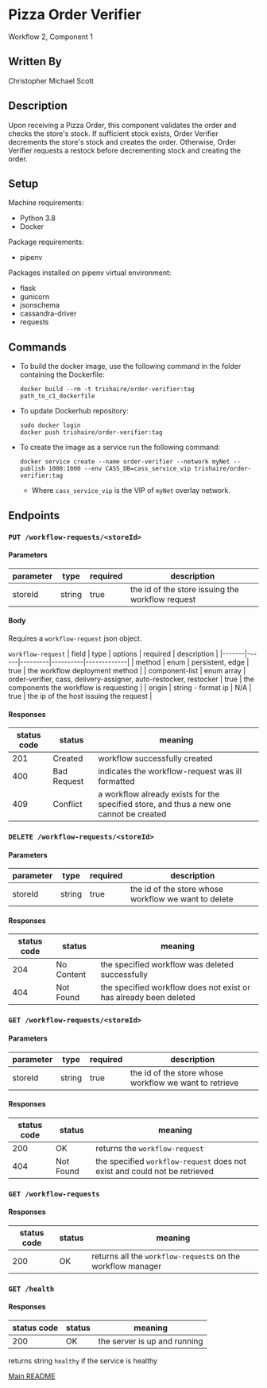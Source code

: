 # Pizza Order Verifier
  Workflow 2, Component 1

## Written By
Christopher Michael Scott

## Description
Upon receiving a Pizza Order, this component validates the order and checks the store's stock. If sufficient stock exists, Order Verifier decrements the store's stock and creates the order. Otherwise, Order Verifier requests a restock before decrementing stock and creating the order.

## Setup
Machine requirements:
* Python 3.8
* Docker

Package requirements:
* pipenv

Packages installed on pipenv virtual environment:
* flask
* gunicorn
* jsonschema
* cassandra-driver
* requests

## Commands
  * To build the docker image, use the following command in the folder containing the Dockerfile:
    ```
    docker build --rm -t trishaire/order-verifier:tag path_to_c1_dockerfile
    ```
  * To update Dockerhub repository:
    ```
    sudo docker login
    docker push trishaire/order-verifier:tag
    ```
  * To create the image as a service run the following command:
    ```
    docker service create --name order-verifier --network myNet --publish 1000:1000 --env CASS_DB=cass_service_vip trishaire/order-verifier:tag
    ```
    * Where `cass_service_vip` is the VIP of `myNet` overlay network.

## Endpoints

### `PUT /workflow-requests/<storeId>`

#### Parameters

| parameter | type | required | description |
|-----------|------|----------|-------------|
|storeId | string | true | the id of the store issuing the workflow request |

#### Body

Requires a `workflow-request` json object. 

`workflow-request`
| field | type | options | required | description |
|-------|------|---------|----------|-------------|
| method | enum | persistent, edge | true | the workflow deployment method |
| component-list | enum array | order-verifier, cass, delivery-assigner, auto-restocker, restocker | true | the components the workflow is requesting |
| origin | string - format ip | N/A | true | the ip of the host issuing the request |

#### Responses

| status code | status | meaning|
|-------------|--------|--------|
| 201 | Created | workflow successfully created |
| 400 | Bad Request | indicates the workflow-request was ill formatted |
| 409 | Conflict |a workflow already exists for the specified store, and thus a new one cannot be created |

### `DELETE /workflow-requests/<storeId>`

#### Parameters

| parameter | type | required | description |
|-----------|------|----------|-------------|
| storeId | string | true | the id of the store whose workflow we want to delete |

#### Responses

| status code | status | meaning|
|---|---|---|
|204|No Content| the specified workflow was deleted successfully |
|404|Not Found| the specified workflow does not exist or has already been deleted

### `GET /workflow-requests/<storeId>`

#### Parameters

| parameter | type | required | description |
|-------|------|----|---|
|storeId | string| true| the id of the store whose workflow we want to retrieve|

#### Responses

| status code | status | meaning|
|---|---|---|
|200| OK | returns the `workflow-request`|
|404| Not Found| the specified `workflow-request` does not exist and could not be retrieved|

### `GET /workflow-requests`

#### Responses

| status code | status | meaning|
|---|---|---|
|200| OK | returns all the `workflow-request`s on the workflow manager|

### `GET /health`

#### Responses
| status code | status | meaning|
|---|---|---|
|200| OK | the server is up and running|

returns string `healthy` if the service is healthy

[Main README](https://github.com/CPVazquez/CS6343)
